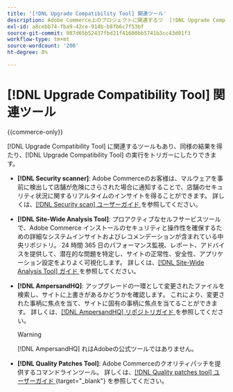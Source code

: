 ```yaml
---
title: '[!DNL Upgrade Compatibility Tool] 関連ツール'
description: Adobe Commerce上のプロジェクトに関連するツ  [!DNL Upgrade Compatibility Tool]  ルについて詳しく説明します。
exl-id: a8cebb74-fba9-42ce-914b-b8fb6c7f53bf
source-git-commit: 987d65b52437fbd21f41600bb5741b3cc43d01f3
workflow-type: tm+mt
source-wordcount: '200'
ht-degree: 0%

---
```


# [!DNL Upgrade Compatibility Tool] 関連ツール

{{commerce-only}}

[!DNL Upgrade Compatibility Tool] に関連するツールもあり、同様の結果を得たり、[!DNL Upgrade Compatibility Tool] の実行をトリガーにしたりできます。

- **[!DNL Security scanner]**: Adobe Commerceのお客様は、マルウェアを事前に検出して店舗が危険にさらされた場合に通知することで、店舗のセキュリティ状況に関するリアルタイムのインサイトを得ることができます。 詳しくは、[[!DNL Security scan]  ユーザーガイド ](https://experienceleague.adobe.com/ja/docs/commerce-admin/systems/security/security-scan) を参照してください。

- **[!DNL Site-Wide Analysis Tool]**: プロアクティブなセルフサービスツールで、Adobe Commerce インストールのセキュリティと操作性を確保するための詳細なシステムインサイトおよびレコメンデーションが含まれている中央リポジトリ。 24 時間 365 日のパフォーマンス監視、レポート、アドバイスを提供して、潜在的な問題を特定し、サイトの正常性、安全性、アプリケーション設定をよりよく可視化します。 詳しくは、[[!DNL Site-Wide Analysis Tool]  ガイド ](../../tools/site-wide-analysis-tool/intro.md) を参照してください。

- **[!DNL AmpersandHQ]**: アップグレードの一環として変更されたファイルを検索し、サイトに上書きがあるかどうかを確認します。 これにより、変更された事柄に焦点を当て、サイトに固有の事柄に焦点を当てることができます。 詳しくは、[[!DNL AmpersandHQ]  リポジトリガイド ](https://github.com/AmpersandHQ) を参照してください。

  >[!WARNING]
  >
  >[!DNL AmpersandHQ] れはAdobeの公式ツールではありません。

- **[!DNL Quality Patches Tool]**: Adobe Commerceのクオリティパッチを提供するコマンドラインツール。 詳しくは、[[!DNL Quality patches tool]  ユーザーガイド ](https://experienceleague.adobe.com/tools/commerce-quality-patches/index.html?lang=ja){target="_blank"} を参照してください。
